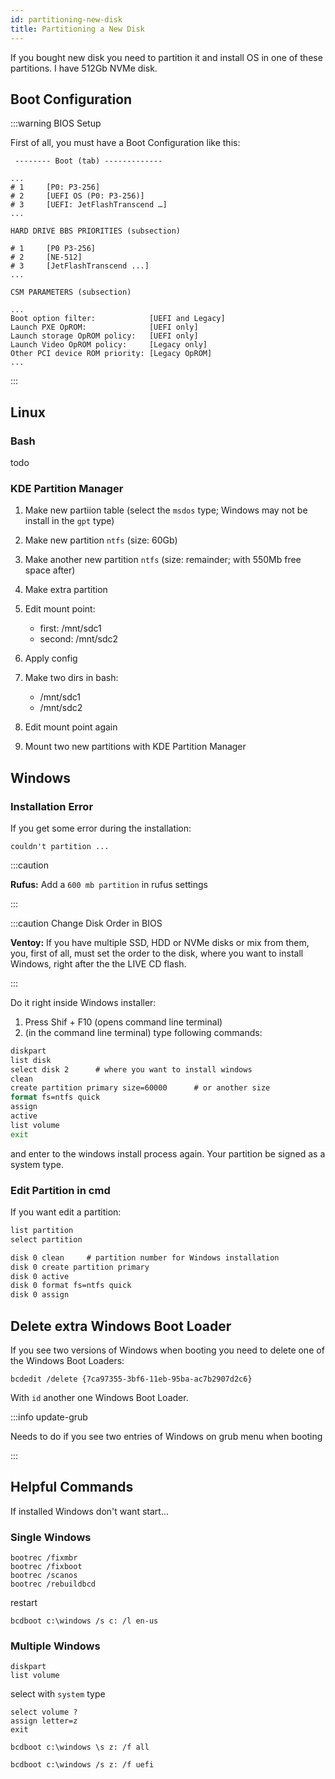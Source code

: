 ```yaml
---
id: partitioning-new-disk
title: Partitioning a New Disk
---
```


If you bought new disk you need to partition it and install OS in one of these partitions. I have 512Gb NVMe disk.

## Boot Configuration

:::warning BIOS Setup

First of all, you must have a Boot Configuration like this:

```bios
 -------- Boot (tab) -------------

...
# 1     [P0: P3-256]
# 2     [UEFI OS (P0: P3-256)]
# 3     [UEFI: JetFlashTranscend …]
...
```

```bios
HARD DRIVE BBS PRIORITIES (subsection)

# 1     [P0 P3-256]
# 2     [NE-512]
# 3     [JetFlashTranscend ...]
...
```

```bios
CSM PARAMETERS (subsection)

...
Boot option filter:            [UEFI and Legacy]
Launch PXE OpROM:              [UEFI only]
Launch storage OpROM policy:   [UEFI only]
Launch Video OpROM policy:     [Legacy only]
Other PCI device ROM priority: [Legacy OpROM]
...
```

:::

## Linux

### Bash

todo

### KDE Partition Manager

1. Make new partiion table (select the `msdos` type; Windows may not be install in the `gpt` type)
2. Make new partition `ntfs` (size: 60Gb)
3. Make another new partition `ntfs` (size: remainder; with 550Mb free space after)
4. Make extra partition
5. Edit mount point:
   - first: /mnt/sdc1
   - second: /mnt/sdc2
6. Apply config

7. Make two dirs in bash:
   - /mnt/sdc1
   - /mnt/sdc2
8. Edit mount point again
9. Mount two new partitions with KDE Partition Manager

## Windows

### Installation Error

If you get some error during the installation:

```
couldn't partition ...
```

:::caution

**Rufus:** Add a `600 mb partition` in rufus settings

:::

:::caution Change Disk Order in BIOS

**Ventoy:** If you have multiple SSD, HDD or NVMe disks or mix from them, you, first of all, must set the order to the disk, where you want to install Windows, right after the the LIVE CD flash.

:::

Do it right inside Windows installer:

1. Press Shif + F10 (opens command line terminal)
2. (in the command line terminal) type following commands:

```cmd title="cmd"
diskpart
list disk
select disk 2      # where you want to install windows
clean
create partition primary size=60000      # or another size
format fs=ntfs quick
assign
active
list volume
exit
```

and enter to the windows install process again. Your partition be signed as a system type.

### Edit Partition in cmd

If you want edit a partition:

```cmd
list partition
select partition

disk 0 clean     # partition number for Windows installation
disk 0 create partition primary
disk 0 active
disk 0 format fs=ntfs quick
disk 0 assign
```

## Delete extra Windows Boot Loader

If you see two versions of Windows when booting you need to delete one of the Windows Boot Loaders:

```
bcdedit /delete {7ca97355-3bf6-11eb-95ba-ac7b2907d2c6}
```

With `id` another one Windows Boot Loader.

:::info update-grub

Needs to do if you see two entries of Windows on grub menu when booting

:::

## Helpful Commands

If installed Windows don't want start...

### Single Windows

```
bootrec /fixmbr
bootrec /fixboot
bootrec /scanos
bootrec /rebuildbcd
```

restart

```shell
bcdboot c:\windows /s c: /l en-us
```

### Multiple Windows

```
diskpart
list volume
```

select with `system` type

```
select volume ?
assign letter=z
exit
```

```
bcdboot c:\windows \s z: /f all
```

```
bcdboot c:\windows /s z: /f uefi
```
